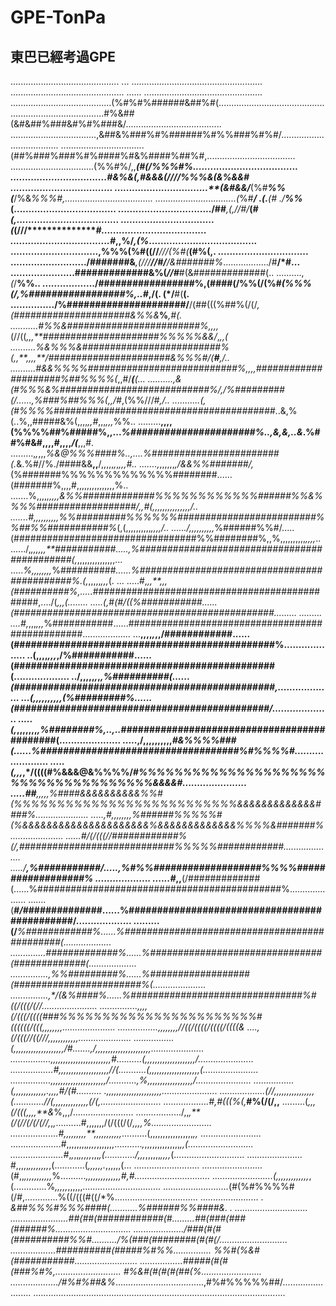 # GPE-TonPa
## 東巴已經考過GPE
........................................... ... ....................................................
............................................. ...... ...............................................
........................................(%#%#%######&##%#(..........................................
.....................................#%&##(&#&##%###&#%#%###&/......................................
..................................,&##&%###%#%######%#%%###%#%#/....................................
.................................(##%###%###%#%####%#&%####%##%#,...................................
.................................(%%#%/,,**********(#(****/%%%#%....................................
.................................#&%&(*,#&&&(**///**/%%%&(*&%&&# ...................................
................................**(&#*&&/***(%#***%%(***/%&*%%%#,...................................
................................(*%#*****/ .(.******(# ./****%%*(...................................
................................/##***,**(,//#/*****(*********#(,...................................
................................(*(/********//****************#*....................................
..................................#*,,**%/*,************(%*****.....................................
..............................,%%%(******%#((//***///(%#(*****(#%(,. ...............................
........................../#######&*****,**(///****//#/******/&#######%*................../#**/*#...
......................#############&%(*****/********/#*****#(&#############(.. ..........,*(*/**%%..
................../#################%,(####(/%%(/(%#*(%%%(/,%#################%,..#*,/(. (*/**#(**(.
.............../%#####################/**/(##(((%##%(/(/*,(#####################&%%&***%***,****#*(.
...........#%%&########################%*,,,,*(//((*,,,**#####################%%%%%&&/*,*******,,*( 
..........%&%%%&#########################%(,,**,,,*,**/######################&%%%#/*(*****#*****,/..
..........#&&%%%%###########################%,*,*,,*#####################%##%%%%(*,,#/***(******(...
..........,&(#%%%&%###########################%/,/%#########(/......,%###%##%%%(*,*,/#*,(%%///#*,/..
...........(,(#%%%%########################################*..&,%(..%,,#####&%(,,,,*,,#*,,,*,,,*%%..
.........**,,,,(%%%%##%#####%,,...*%######################%..,&,&,..&*.%##%#&#,,,,*#*,,,,*/(***,,,#.
.........,*,*,,,*%&@%%%####%..,....%#######################(.*&.%#//%./####&&**,,**/,,,,,*,*,*,,,#..
.......,*,,,,,,*,/&&%%#######/,*(%#######%%%%%%%%%%%%%########......(#######%,,,,#,,,,,,,,,,,,,,,%..
.......%,,,,*,,,,,&%%#############%%%%%%%%%%%%######%%&%%%%##################/,,#(,,,,,,,,,,,,,,,/..
.......#,,,,,,,,,,%%#########%%%%%%#########################%%##%%###########%*(,(,,,,,,,,,,*,,,,/..
....../,,,,,,,,,,*%######%%#/.....(#################################%%########%,,%,,,,,,,,,,*,,,,*..
....../,*,,,,,,**###########.....,%############################################(,*,,,,,,,,,,,,,,,...
.....*%,,,,,,,,*%##########*......%############################################%.(,*,,,,,*,,,*(. ...
.....#,*,,**,,,(##########%,.....*##############################################,..../(*,,,(........
.....(,*#*(#/((%###########......(###############################################......... .........
....#,*,,,*,,,*%###########......################################################...................
...**,,,,*,*,,/############......(##############################################%...................
 ..(,,,,*,,,*,/%###########......(##############################################(...................
 ../,,,,,*,*,*,%##########(......(##############################################,...................
 ...(,,,,,,,,,,(%#########%......(#############################################/....................
.....(,*,,,,,,,*,%########%,..,..*############################################(.....................
.....,/,,,,,,,,,,*#&%%%%###(......%###################################%#%%%%#.......................
.....(,,,*,*/((((#%&&&@&%%%%/*****#%%%%%%%%%%%%%%%%%%%%%%%%%%%%%%%%%%%%%&&&&#*......................
.....#*#**,,,,*,%####&&&&&&&&&&%%#(%%%%%%%%%%%%%%%%%%%%%%%%%%&&&&&&&&&&&&&####%.....................
.....,#,,*,,,,,,%######%%%%%#(%&&&&&&&&&&&&&&&&&&&&&%&&&&&&&&&&&&&%%%%&#######%.....................
......#/(/(((//############%(**/*,############################%%%%%############*....................
.....*/******,*%###########/.....,%#%%###################%%%%##################% ...................
......#*,,**(/#############(......%############################################%....................
.......(***#/*##############......%#############################################/...................
.........(/***%############%......%#############################################(...................
..............#############%......%###############################(#############(...................
...............,%%#########%......%##################(#######################%(.....................
...............**,*/(&%####%......%###############################%#((/(((/(//......................
...............**,,,,*(/(((/((((###%%%%%%%%%%%%%%%%%%%%%%%#((((((/(((*,,,,,,,*,.....................
................,,,,,,,,*//((/((((/((((/((((& ....,(/(((//((///**,*,,,,,,,,,,,*.....................
................(,,,,,,,,,,,*,*,*,,,,*,,*,/#.......,/*,,,,,,*,,,,,*,,,,,,,,,,*,.....................
................,*,,,,,*,,,,,,,,,,,,,,,,,,#..........(,,,*,,,*,,,,*,,,,,,,,,,/......................
.................#,,,,*,,,,,,,,,,,,,,,,*//(...........(,,,,,*,,,,*,,,,,,,,,,,(......................
................**,,,,,,,,,,,*,,,,,,,,,,,*/...........,%,*,,,,,,,,,,,,*,,,,,*/......................
................(,,,,,,,,,,,,,.*,*,,,*#/(#.......... .*,,,,,,,,,,,,*,,,,,,,,,,......................
..................(//*,,,,,,,,,,,,,,*,*,*(............//*(,,,,,,,,,,,,,,(/(,........................
..................#,#*(((%(**,***#%(/(/,,** .........(*,,,(/(((,,,,**&*%,,,/........................
................../,,*,**(/(//(/(/(//,*,*,*..........#,,,,,,,/(/(((/(/*,,,,%........................
...................#,,,,,,,,,**,,,,,,,,,,,*..........(,,,,,,,,,,,,,,,,,*,,* ........................
....................#,,,,,,,,*,,,,*,,,,,,,...........*,*,,,,,,,,,,,,,,*,,(..........................
.....................#*,*,*,,*,,,,,*,,,*,(............/,,,*,,,,,,*,,,,*(............................
...................... #,,,,,*,,,,,,,,*,(............(*,,,,,,.*,,,,,,(... ..........................
........................(#,,*,,,,,,,,,,,*%..........*,,,,,,,,,,,,,,#,#..............................
........................(,,,,,,,,,,,,,*,(.............%*,,,,,*,,,,,,*...............................
..........................*(#(%#%%%%#(/#,.............%((/(((#((/*%.................................
....................... . *&##%%%#%%%####(...........%######%%####&. . .............................
.......................##(##(############(#.........##(###(###(######%..............................
..................../###(#(#(##########%%#........../%(###(########(#(#(/...........................
..................##########(#####%#%%............... *%%#(%&#(###########*.........................
.................#####(#(#(###%#%,.......................... #%&#(#(#(#(##(%........................
.................../#%#%##&%*...................................,#%#%%%%%##/........................
....................................................................................................
